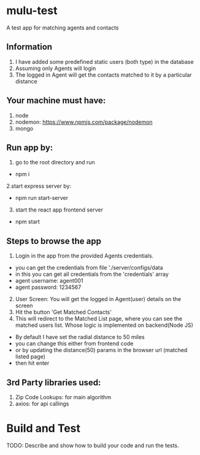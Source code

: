 # mulu-test
A test app for matching agents and contacts


## Information

1. I have added some predefined static users (both type) in the database
2. Assuming only Agents will login
3. The logged in Agent will get the contacts matched to it by a particular distance


## Your machine must have:

1. node
2. nodemon: https://www.npmjs.com/package/nodemon
3. mongo

## Run app by:

1. go to the root directory and run
  - npm i

2.start express server by:
  - npm run start-server

3. start the react app frontend server
  - npm start

## Steps to browse the app

1. Login in the app from the provided Agents credentials.
  - you can get the credentials from file './server/configs/data
  - in this you can get all credentials from the 'credentials' array
  - agent username: agent001
  - agent password: 1234567 
 
2. User Screen: You will get the logged in Agent(user) details on the screen
3. Hit the button 'Get Matched Contacts'
4. This will redirect to the Matched List page, where you can see the matched users list. Whose logic is implemented on backend(Node JS)
  - By default I have set the radial distance to 50 miles
  - you can change this either from frontend code
  - or by updating the distance(50) params in the browser url (matched listed page)
  - then hit enter

## 3rd Party libraries used:

1.	Zip Code Lookups: for main algorithm
2.	axios: for api callings

# Build and Test
TODO: Describe and show how to build your code and run the tests. 
